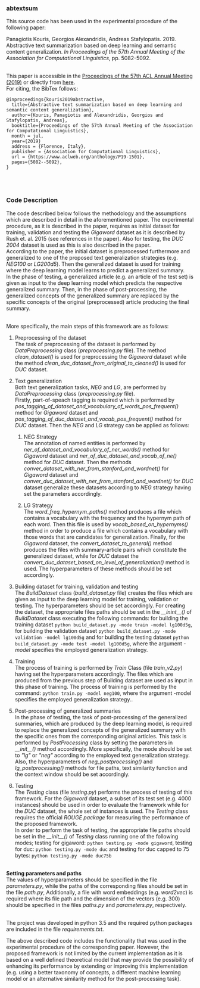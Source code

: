 ### abtextsum
This source code has been used in the experimental procedure of the following paper:

Panagiotis Kouris, Georgios Alexandridis, Andreas Stafylopatis. 2019. Abstractive text summarization based on deep learning and semantic content generalization. _In Proceedings of the 57th Annual Meeting of the Association for Computational Linguistics_, pp. 5082-5092.<br/>
<br/>


This paper is accessible in the [Proceedings of the 57th ACL Annual Meeting (2019)](https://www.aclweb.org/anthology/events/acl-2019/) or directly from [here](https://www.aclweb.org/anthology/P19-1501). 
<br/> For citing, the BibTex follows:
```
@inproceedings{kouris2019abstractive,
  title={Abstractive text summarization based on deep learning and semantic content generalization},
  author={Kouris, Panagiotis and Alexandridis, Georgios and Stafylopatis, Andreas},
  booktitle={Proceedings of the 57th Annual Meeting of the Association for Computational Linguistics},
  month = jul,
  year={2019}
  address = {Florence, Italy},
  publisher = {Association for Computational Linguistics},
  url = {https://www.aclweb.org/anthology/P19-1501},
  pages={5082--5092},
}
```
<br/><br/>

### Code Description
The code described below follows the methodology and the assumptions which are described in detail in the aforementioned paper.
The experimental procedure, as it is described in the paper, requires as initial dataset for training, validation and testing the _Gigaword_ dataset as it is described by Rush et. al. 2015 (see references in the paper). Also for testing, the _DUC 2004_ dataset is used as this is also described in the paper.
<br/>
According to the paper, the initial dataset is preprocessed furthermore and generalized to one of the proposed text generalization strategies (e.g. _NEG100_ or _LG200d5_). Then the generalized dataset is used for training where the deep learning model learns to predict a generalized summary.
<br/>
In the phase of testing, a generalized article (e.g. an article of the test set) is given as input to the deep learning model which predicts the respective generalized summary. Then, in the phase of post-processing, the generalized concepts of the generalized summary are replaced by the specific concepts of the original (preprocessed) article producing the final summary.<br/><br/>  

More specifically, the main steps of this framework are as follows:

1. Preprocessing of the dataset<br/> 
The task of preprocessing of the dataset is performed by _DataPreprocessing_ class (_preprocessing.py_ file). The method _clean_dataset()_ is used for preprocessing the _Gigaword_ dataset while the method _clean_duc_dataset_from_original_to_cleaned()_ is used for _DUC_ dataset. 


1. Text generalization<br/>
Both text generalization tasks, _NEG_ and _LG_, are performed by _DataPreprocessing_ class (_preprocessing.py_ file).<br/>
Firstly, part-of-speach tagging is required which is performed by _pos_tagging_of_dataset_and_vocabulary_of_words_pos_frequent()_ method for _Gigaword_ dataset and _pos_tagging_of_duc_dataset_and_vocab_pos_frequent()_ method for _DUC_ dataset. Then the _NEG_ and _LG_ strategy can be applied as follows:
   1. NEG Strategy<br/>
The annotation of named entities is performed by _ner_of_dataset_and_vocabulary_of_ner_words()_ method for _Gigaword_ dataset and _ner_of_duc_dataset_and_vocab_of_ne()_ method for _DUC_ dataset. Then the methods _conver_dataset_with_ner_from_stanford_and_wordnet()_ for _Gigaword_ dataset and _conver_duc_dataset_with_ner_from_stanford_and_wordnet()_ for _DUC_ dataset generalize these datasets according to _NEG_ strategy having set the parameters accordingly. 

   1. LG Strategy<br/> 
The _word_freq_hypernym_paths()_ method produces a file which contains a vocabulary with the frequency and the hypernym path of each word. Then this file is used by _vocab_based_on_hypernyms()_ method in order to produce a file which contains a vocabulary with those words that are candidates for generalization. Finally, for the _Gigaword_ dataset, the _convert_dataset_to_general()_ method produces the files with summary-article pairs which constitute the generalized dataset, while for _DUC_ dataset the _convert_duc_dataset_based_on_level_of_generalizetion()_ method is used. The hyperparameters of these methods should be set accordingly.


1. Building dataset for training, validation and testing<br/>
The _BuildDataset_ class (_build_dataset.py_ file) creates the files which are given as input to the deep learning model for training, validation or testing. The hyperparameters should be set accordingly.
For creating the dataset, the appropriate files paths should be set in the _\_\_inint\_\_()_ of _BuildDataset_ class executing the following commands: for building the training dataset ```python build_dataset.py -mode train -model lg100d5g```, for building the validation dataset ```python build_dataset.py -mode validation -model lg100d5g``` and for building the testing dataset ```python build_dataset.py -mode test -model lg100d5g```, where the argument _-model_ specifies the employed generalization strategy.



1. Training<br/>
The process of training is performed by _Train_ Class (file _train_v2.py_) having set the hyperparameters accordingly. The files which are produced from the previous step of Building dataset are used as input in this phase of training.
The process of training is performed by the command: ```python train.py -model neg100```, where the argument -model specifies the employed generalization strategy..

1. Post-processing of generalized summaries<br/>
In the phase of testing, the task of post-processing of the generalized summaries, which are produced by the deep learning model, is required to replace the generalized concepts of the generalized summary with the specific ones from the corresponding original articles. This task is performed by _PostProcessing_ class by setting the parameters in _\_\_init\_\_()_ method accordingly. More specifically, the mode should be set to _"lg"_ or _"neg"_ according to the employed text generalization strategy. Also, the hyperparameters of _neg_postprocessing()_ and _lg_postprocessing()_ methods for file paths, text similarity function and the context window should be set accordingly.


1. Testing<br/>
The _Testing_ class (file _testing.py_) performs the process of testing of this framework. For the _Gigaword_ dataset, a subset of its test set (e.g. 4000 instances) should be used in order to evaluate the framework while for the _DUC_ dataset, the whole set of instances is used. The _Testing_ class requires the official _ROUGE package_ for measuring the performance of the proposed framework.<br/>
In order to perform the task of testing, the appropriate file paths should be set in the _\_\_init\_\_()_ of _Testing_ class running one of the following modes; testing for gigaword: ```python testing.py -mode gigaword```, testing for duc: ```python testing.py -mode duc``` and testing for duc capped to 75 bytes: ```python testing.py -mode duc75b```<br/><br/>



**Setting parameters and paths**<br/>
The values of hyperparameters should be specified in the file _parameters.py_, while the paths of the corresponding files should be set in the file _path.py_, 
Additionally, a file with word embeddings (e.g. _word2vec_) is required where its file path and the dimension of the vectors (e.g. 300) should be specified in the files _paths.py_ and _parameters.py_, respectively.<br/><br/>

The project was developed in python 3.5 and the required python packages are included in the file _requirements.txt_.


The above described code includes the functionality that was used in the experimental procedure of the corresponding paper. However, the proposed framework is not limited by the current implementation as it is based on a well defined theoretical model that may provide the possibility of enhancing its performance by extending or improving this implementation (e.g. using a better taxonomy of concepts, a different machine learning model or an alternative similarity method for the post-processing task). 






<!--
```
@inproceedings{kouris-etal-2019-abstractive,
    title = "Abstractive Text Summarization Based on Deep Learning and Semantic Content Generalization",
    author = "Kouris, Panagiotis  and Alexandridis, Georgios  and Stafylopatis, Andreas",
    booktitle = "Proceedings of the 57th Annual Meeting of the Association for Computational Linguistics",
    month = jul,
    year = "2019",
    address = "Florence, Italy",
    publisher = "Association for Computational Linguistics",
    url = "https://www.aclweb.org/anthology/P19-1501",
    pages = "5082--5092",
    abstract = "This work proposes a novel framework for enhancing abstractive text summarization based on the combination of deep learning techniques along with semantic data transformations. Initially, a theoretical model for semantic-based text generalization is introduced and used in conjunction with a deep encoder-decoder architecture in order to produce a summary in generalized form. Subsequently, a methodology is proposed which transforms the aforementioned generalized summary into human-readable form, retaining at the same time important informational aspects of the original text and addressing the problem of out-of-vocabulary or rare words. The overall approach is evaluated on two popular datasets with encouraging results.",
}
```
-->

